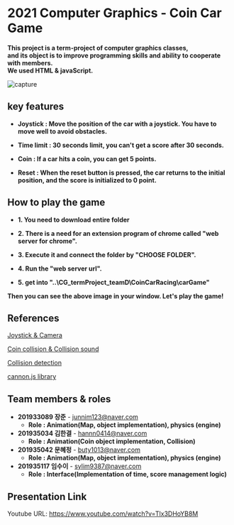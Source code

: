 # 2021 Computer Graphics - Coin Car Game
**This project is a term-project of computer graphics classes,   
and its object is to improve programming skills and ability to cooperate with members.  
We used HTML & javaScript.**


![capture](https://user-images.githubusercontent.com/82637076/141464858-25b8c2ae-bb77-4a11-8a99-ea8cde14aa55.PNG)


## key features
- **Joystick : Move the position of the car with a joystick. You have to move well to avoid obstacles.**

- **Time limit : 30 seconds limit, you can't get a score after 30 seconds.**

- **Coin : If a car hits a coin, you can get 5 points.** 

- **Reset : When the reset button is pressed, the car returns to the initial position, and the score is initialized to 0 point.**


## How to play the game
- **1. You need to download entire folder**

- **2. There is a need for an extension program of chrome called "web server for chrome".**

- **3. Execute it and connect the folder by "CHOOSE FOLDER".**

- **4. Run the "web server url".**

- **5. get into "..\CG_termProject_teamD\CoinCarRacing\carGame"**

**Then you can see the above image in your window. Let's play the game!**

## References
[Joystick & Camera](https://codepen.io/FRADAR/pen/XWgdaGR)

[Coin collision & Collision sound](https://velog.io/@9rganizedchaos/Three.js-journey-%EA%B0%95%EC%9D%98%EB%85%B8%ED%8A%B8-20)

[Collision detection](https://velog.io/@9rganizedchaos/Three.js-journey-%EA%B0%95%EC%9D%98%EB%85%B8%ED%8A%B8-20)

[cannon.js library](https://github.com/schteppe/cannon.js?files=1)

## Team members & roles
- **201933089 장준** - junnim123@naver.com 
  - **Role : Animation(Map, object implementation), physics (engine)**  
- **201935034 김한결** - hannn0414@naver.com 
  - **Role : Animation(Coin object implementation, Collision)** 
- **201935042 문혜정** - buty1013@naver.com
  - **Role : Animation(Map, object implementation), physics (engine)**  
- **201935117 임수이** - sylim9387@naver.com 
  - **Role : Interface(Implementation of  time, score management logic)** 

## Presentation Link
Youtube URL: https://www.youtube.com/watch?v=Tlx3DHoYB8M
